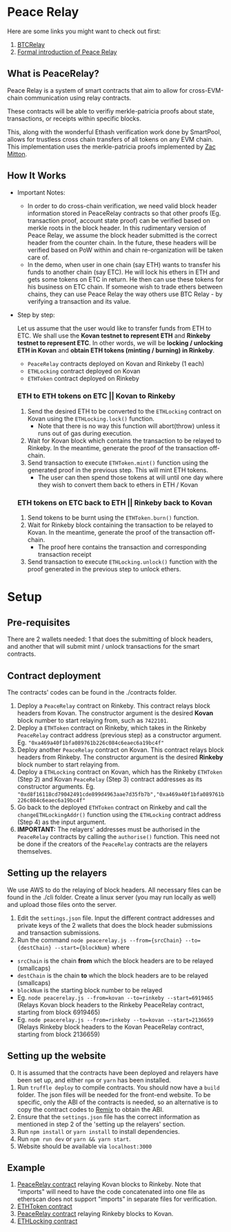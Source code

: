 # Peace Relay
Here are some links you might want to check out first:
1. [BTCRelay](https://github.com/ethereum/btcrelay)
2. [Formal introduction of Peace Relay](https://medium.com/@loiluu/peacerelay-connecting-the-many-ethereum-blockchains-22605c300ad3)

## What is PeaceRelay?
Peace Relay is a system of smart contracts that aim to allow for cross-EVM-chain communication using relay contracts.

These contracts will be able to verifiy merkle-patricia proofs about state, transactions, or receipts within specific blocks.

This, along with the wonderful Ethash verification work done by SmartPool, allows for trustless cross chain transfers of all tokens on any EVM chain. This implementation uses the merkle-patricia proofs implemented by [Zac Mitton](https://github.com/zmitton/eth-proof).

## How It Works
* Important Notes:
  * In order to do cross-chain verification, we need valid block header information stored in PeaceRelay contracts so that other proofs (Eg. transaction proof, account state proof) can be verified based on merkle roots in the block header. In this rudimentary version of Peace Relay, we assume the block header submitted is the correct header from the counter chain. In the future, these headers will be verified based on PoW within and chain re-organization will be taken care of.
  * In the demo, when user in one chain (say ETH) wants to transfer his funds to another chain (say ETC). He will lock his ethers in ETH and gets some tokens on ETC in return. He then can use these tokens for his business on ETC chain. If someone wish to trade ethers between chains, they can use Peace Relay the way others use BTC Relay - by verifying a transaction and its value.
  
* Step by step:

  Let us assume that the user would like to transfer funds from ETH to ETC. We shall use the **Kovan testnet to represent ETH** and **Rinkeby testnet to represent ETC**. In other words, we will be **locking / unlocking ETH in Kovan** and **obtain ETH tokens (minting / burning) in Rinkeby**.
  * `PeaceRelay` contracts deployed on Kovan and Rinkeby (1 each)
  * `ETHLocking` contract deployed on Kovan
  * `ETHToken` contract deployed on Rinkeby
  
  ### ETH to ETH tokens on ETC || Kovan to Rinkeby
  1. Send the desired ETH to be converted to the `ETHLocking` contract on Kovan using the `ETHLocking.lock()` function.
      - Note that there is no way this function will abort(throw) unless it runs out of gas during execution.
  2. Wait for Kovan block which contains the transaction to be relayed to Rinkeby. In the meantime, generate the proof of the transaction off-chain.
  3. Send transaction to execute `ETHToken.mint()` function using the generated proof in the previous step. This will mint ETH tokens.
      - The user can then spend those tokens at will until one day where they wish to convert them back to ethers in ETH / Kovan

  ### ETH tokens on ETC back to ETH || Rinkeby back to Kovan
  1. Send tokens to be burnt using the `ETHToken.burn()` function.
  2. Wait for Rinkeby block containing the transaction to be relayed to Kovan. In the meantime, generate the proof of the transaction off-chain.
      - The proof here contains the transaction and corresponding transaction receipt
  3. Send transaction to execute `ETHLocking.unlock()` function with the proof generated in the previous step to unlock ethers.

# Setup 
## Pre-requisites
There are 2 wallets needed: 1 that does the submitting of block headers, and another that will submit mint / unlock transactions for the smart contracts.

## Contract deployment
The contracts' codes can be found in the ./contracts folder.
1. Deploy a `PeaceRelay` contract on Rinkeby. This contract relays block headers from Kovan. The constructor argument is the desired **Kovan** block number to start relaying from, such as `7422101`.
2. Deploy a `ETHToken` contract on Rinkeby, which takes in the Rinkeby `PeaceRelay` contract address (previous step) as a constructor argument. Eg. `"0xa469a40f1bfa089761b226c084c6eaec6a19bc4f"`
3. Deploy another `PeaceRelay` contract on Kovan. This contract relays block headers from Rinkeby. The constructor argument is the desired **Rinkeby** block number to start relaying from.
4. Deploy a `ETHLocking` contract on Kovan, which has the Rinkeby `ETHToken` (Step 2) and Kovan `PeaceRelay` (Step 3) contract addresses  as its constructor arguments. Eg. `"0xd8f16118cd79042491cde899d4963aae7d35fb7b","0xa469a40f1bfa089761b226c084c6eaec6a19bc4f"`
5. Go back to the deployed `ETHToken` contract on Rinkeby and call the `changeETHLockingAddr()` function using the `ETHLocking` contract address (Step 4) as the input argument.
6. **IMPORTANT:** The relayers' addresses must be authorised in the `PeaceRelay` contracts by calling the `authorise()` function. This need not be done if the creators of the `PeaceRelay` contracts are the relayers themselves.

## Setting up the relayers
We use AWS to do the relaying of block headers. All necessary files can be found in the ./cli folder. Create a linux server (you may run locally as well) and upload those files onto the server.
1. Edit the `settings.json` file. Input the different contract addresses and private keys of the 2 wallets that does the block header submissions and transaction submissions.
2. Run the command `node peacerelay.js --from={srcChain} --to={destChain} --start={blockNum}` where
  * `srcChain` is the chain **from** which the block headers are to be relayed (smallcaps)
  * `destChain` is the chain **to** which the block headers are to be relayed (smallcaps)
  * `blockNum` is the starting block number to be relayed
  * Eg. `node peacerelay.js --from=kovan --to=rinkeby --start=6919465` (Relays Kovan block headers to the Rinkeby PeaceRelay contract,  starting from block 6919465)
  * Eg. `node peacerelay.js --from=rinkeby --to=kovan --start=2136659` (Relays Rinkeby block headers to the Kovan PeaceRelay contract, starting from block 2136659)
  
## Setting up the website
0. It is assumed that the contracts have been deployed and relayers have been set up, and either `npm` or `yarn` has been installed.
1. Run `truffle deploy` to compile contracts. You should now have a `build` folder. The json files will be needed for the front-end website. To be specific, only the ABI of the contracts is needed, so an alternative is to copy the contract codes to [Remix](http://remix.ethereum.org) to obtain the ABI.
2. Ensure that the `settings.json` file has the correct information as mentioned in step 2 of the 'setting up the relayers' section.
3. Run `npm install` or `yarn install` to install dependencies.
4. Run `npm run dev` or `yarn && yarn start`.
5. Website should be available via `localhost:3000`

## Example
1. [PeaceRelay contract](https://rinkeby.etherscan.io/address/0xa469a40f1bfa089761b226c084c6eaec6a19bc4f#code) relaying Kovan blocks to Rinkeby. Note that "imports" will need to have the code concatenated into one file as etherscan does not support "imports" in separate files for verification.
2. [ETHToken contract](https://rinkeby.etherscan.io/address/0xd8f16118cd79042491cde899d4963aae7d35fb7b#code)
3. [PeaceRelay contract](https://kovan.etherscan.io/address/0xa469a40f1bfa089761b226c084c6eaec6a19bc4f#code) relaying Rinkeby blocks to Kovan.
4. [ETHLocking contract](https://kovan.etherscan.io/address/0xd8f16118cd79042491cde899d4963aae7d35fb7b)
